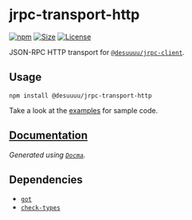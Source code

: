 # jrpc-transport-http

[![npm](https://img.shields.io/npm/v/@desuuuu/jrpc-transport-http.svg)](https://www.npmjs.com/package/@desuuuu/jrpc-transport-http)
[![Size](https://img.shields.io/github/languages/code-size/desuuuu/jrpc-transport-http.svg)](#)
[![License](https://img.shields.io/github/license/desuuuu/jrpc-transport-http.svg)](LICENSE)

JSON-RPC HTTP transport for [`@desuuuu/jrpc-client`](https://www.npmjs.com/package/@desuuuu/jrpc-client).

## Usage

```
npm install @desuuuu/jrpc-transport-http
```

Take a look at the [examples](examples) for sample code.

## [Documentation](https://docs.desuuuu.com/jrpc-transport-http)

*Generated using [`Docma`](https://github.com/onury/docma).*

## Dependencies

* [`got`](https://github.com/sindresorhus/got)
* [`check-types`](https://gitlab.com/philbooth/check-types.js)
